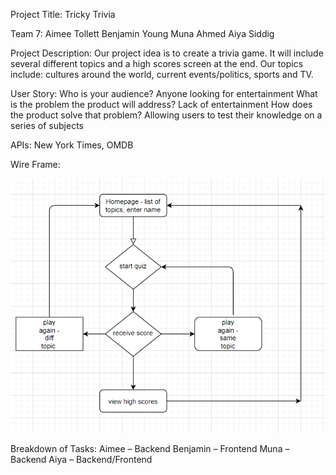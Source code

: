 Project Title: Tricky Trivia

Team 7: 
Aimee Tollett
Benjamin Young
Muna Ahmed
Aiya Siddig

Project Description:
Our project idea is to create a trivia game. It will include several different topics and a high scores screen at the end. Our topics include: cultures around the world, current events/politics, sports and TV. 

User Story:
Who is your audience? Anyone looking for entertainment
What is the problem the product will address? Lack of entertainment
How does the product solve that problem? Allowing users to test their knowledge on a series of subjects

APIs: New York Times, OMDB

Wire Frame:

![Image of Wireframe](Bootcamp_Proj-2/proj2.PNG)

Breakdown of Tasks:
Aimee – Backend
Benjamin – Frontend
Muna – Backend
Aiya – Backend/Frontend

